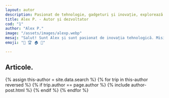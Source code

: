 ```yaml
---
layout: autor
description: Pasionat de tehnologie, gadgeturi și inovație, explorează cele mai recente tendințe și descoperiri. În articolele sale regăsim o combinație între pasiunea pentru gadgeturi și înțelegerea modului în care inovațiile tehnologice ne influențează viața de zi cu zi.
title: Alex P. - Autor și dezvoltator
cod: "1"
author: "Alex P."
image: "/assets/images/alexp.webp"
mesaj: "Salut! Sunt Alex și sunt pasionat de inovația tehnologică. Misiunea mea? Să îți aduc cele mai recente și mai sincere recenzii pentru produsele de tehnologie care îți pot îmbunătăți viața zilnică. De la cele mai noi gadgeturi și accesorii, la dispozitive inteligente și inovații în domeniul software-ului, explorez lumea tehnologiei cu entuziasm și o abordare critică."
emoji: "🍳 🏆 🏠 💱" 

---
```


## Articole<span class="text-megna">.</span>

<div class="row reviews-wrapper">
	<div id="outputReview" class="row">
	{% assign this-author = site.data.search %}
	{% for trip in this-author reversed %}
	{% if trip.author == page.author %}
		{% include author-post.html %}
	{% endif %}
	{% endfor %}
	</div>
</div>
